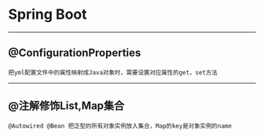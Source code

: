 # Spring Boot
---
## @ConfigurationProperties

    把yml配置文件中的属性映射成Java对象时，需要设置对应属性的get，set方法

---
## @注解修饰List,Map集合
    @Autowired @Bean 把泛型的所有对象实例放入集合，Map的key是对象实例的name
